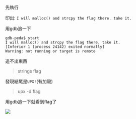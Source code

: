 
先執行

印出:
`I will malloc() and strcpy the flag there. take it.`

用gdb追一下

```
gdb-peda$ start
I will malloc() and strcpy the flag there. take it.
[Inferior 1 (process 24142) exited normally]
Warning: not running or target is remote
```

追不出東西

> strings flag

發現結尾是`UPX!`(有加殼)

> upx -d flag 

用gdb追一下就看到flag了

![](https://i.imgur.com/UOCFqbw.png)
